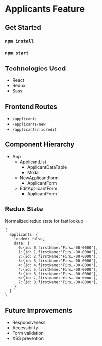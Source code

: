 # Applicants Feature

## Get Started

### `npm install`

### `npm start`

## Technologies Used
- React
- Redux
- Sass

## Frontend Routes
- ```/applicants```
- ```/applicants/new```
- ```/applicants/:id/edit```

## Component Hierarchy
- App
  - ApplicantList
    - ApplicantDataTable
    - Modal
  - NewApplicantForm
    - ApplicantForm
  - EditApplicantForm
    - ApplicantForm

## Redux State
Normalized redux state for fast lookup

```
{
  applicants: {
    loaded: false,
    data: {
      0:{id: 0,firstName:'Firs…-00-0000'},
      1:{id: 1,firstName:'Firs…-00-0000'},
      2:{id: 2,firstName:'Firs…-00-0000'},
      3:{id: 3,firstName:'Firs…-00-0000'},
      4:{id: 4,firstName:'Firs…-00-0000'},
      4:{id: 5,firstName:'Firs…-00-0000'},
      5:{id: 6,firstName:'Firs…-00-0000'},
      6:{id: 7,firstName:'Firs…-00-0000'},
      7:{id: 8,firstName:'Firs…-00-0000'},
    }
  }
}
```

## Future Improvements
- Responsiveness
- Accessibility
- Form validation
- XSS prevention
